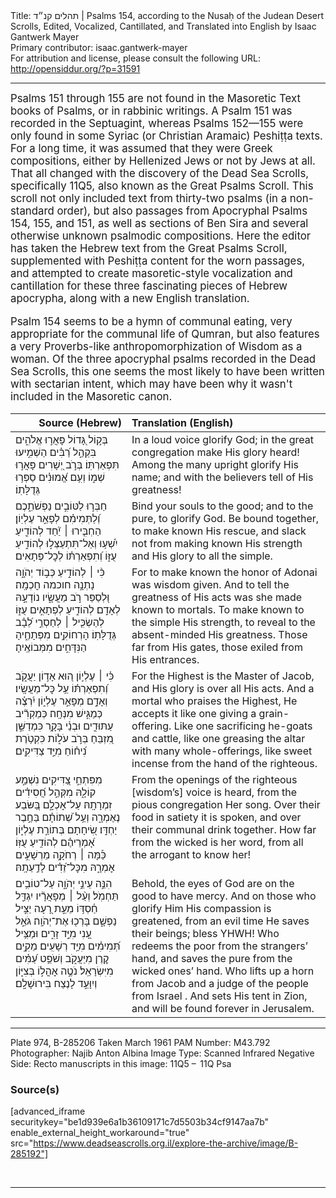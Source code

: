 <html>
<head></head>
<body>
Title: תהלים קנ״ד | Psalms 154, according to the Nusaḥ of the Judean Desert Scrolls, Edited, Vocalized, Cantillated, and Translated into English by Isaac Gantwerk Mayer<br />
Primary contributor: isaac.gantwerk-mayer<br />
For attribution and license, please consult the following URL: <a href="http://opensiddur.org/?p=31591">http://opensiddur.org/?p=31591</a>
<p />
<hr />

<div class="english" style="font-size: 1.2em;">
Psalms 151 through 155 are not found in the Masoretic Text books of Psalms, or in rabbinic writings. A Psalm 151 was recorded in the Septuagint, whereas Psalms 152—155 were only found in some Syriac (or Christian Aramaic) Peshiṭṭa texts. For a long time, it was assumed that they were Greek compositions, either by Hellenized Jews or not by Jews at all. That all changed with the discovery of the Dead Sea Scrolls, specifically 11Q5, also known as the Great Psalms Scroll. This scroll not only included text from thirty-two psalms (in a non-standard order), but also passages from Apocryphal Psalms 154, 155, and 151, as well as sections of Ben Sira and several otherwise unknown psalmodic compositions. Here the editor has taken the Hebrew text from the Great Psalms Scroll, supplemented with Peshiṭṭa content for the worn passages, and attempted to create masoretic-style vocalization and cantillation for these three fascinating pieces of Hebrew apocrypha, along with a new English translation.

Psalm 154 seems to be a hymn of communal eating, very appropriate for the communal life of Qumran, but also features a very Proverbs-like anthropomorphization of Wisdom as a woman. Of the three apocryphal psalms recorded in the Dead Sea Scrolls, this one seems the most likely to have been written with sectarian intent, which may have been why it wasn't included in the Masoretic canon.
</div>

<table style="margin-left: auto;margin-right: auto;" class="draggable">
<thead><tr><th id="x" style="text-align: right;">Source (Hebrew)</th><th style="text-align: left;">Translation (English)</th></tr></thead>
<tbody>
<tr><td style="vertical-align:top;">
<div class="liturgy"><span lang="he">
בְּק֣וֹל גָּ֭דוֹל 
פָּאֲר֣וּ אֱלֹהִ֑ים
בִּקְהַ֣ל רַ֝בִּ֗ים 
הַשְׁמִ֣יעוּ תִּפְאַרְתּֽוֹ׃
בְּרֹ֣ב יְ֭שָׁרִים 
פָּאֲר֣וּ שְׁמ֑וֹ
וְעִ֥ם אֱ֝מוּנִ֗ים 
סַפְּר֥וּ גְּדֻלָּתֽוֹ׃ 
</span></div></td>
 
<td style="vertical-align:top;">
<div class="english">
In a loud voice
glorify God; 
in the great congregation
make His glory heard!
Among the many upright
glorify His name; 
and with the believers
tell of His greatness!
</div></td></tr>


<tr><td style="vertical-align:top;">
<div class="liturgy"><span lang="he">
חַבְּר֣וּ לַטּוֹבִ֣ים נַפְשֹׁתֵ֑כֶם
וְ֝לַתְּמִימִ֗ם לְפָאֵ֣ר עֶלְיֽוֹן׃
הַחְבִּ֤ירוּ ׀ יַ֘חַד
לְהוֹדִ֢יעַ יִ֫שְׁע֥וּ
וְאַל־תִּתְעַצְּל֣וּ לְהוֹדִ֣יעַ 
עֻזּ֑וֹ
וְ֝תִפְאַרְתּ֗וֹ 
לְכׇל־פְּתָאִים׃
</span></div></td>
 
<td style="vertical-align:top;">
<div class="english">
Bind your souls to the good;
and to the pure, to glorify God.
Be bound together, 
to make known His rescue, 
and slack not from making known
His strength
and His glory 
to all the simple.
</div></td></tr>


<tr><td style="vertical-align:top;">
<div class="liturgy"><span lang="he">
כִּ֨י ׀ לְהוֹדִ֣יעַ כְּב֣וֹד יְהֹוָ֑ה 
נָתְנָ֣ה חוכמה חׇכְמָֽה׃
וּ֭לְסַפֵּר רֹ֣ב מַעֲשָׂ֑יו
נוֹדָעָ֣הּ לְאָדָֽם׃
לְהוֹדִ֣יעַ לְפְתָאִ֣ים 
עֻזּ֑וֹ
לְהַשְׂכִּ֤יל ׀ לְחַסְרֵ֣י לֵ֝בָ֗ב 
גְּדֻלָּתֽוֹ׃
הָרְחוֹקִ֥ים מִפְּתָחֶ֑יהָ
הַנִּדָּחִ֣ים מִמְּבוֹאֶֽיהָ׃
</span></div></td>
 
<td style="vertical-align:top;">
<div class="english">
For to make known the honor of Adonai
was wisdom given.
And to tell the greatness of His acts
was she made known to mortals.
To make known to the simple
His strength,
to reveal to the absent-minded
His greatness.
Those far from His gates,
those exiled from His entrances.
</div></td></tr>


<tr><td style="vertical-align:top;">
<div class="liturgy"><span lang="he">
כִּ֗י ׀ עֶלְי֣וֹן ה֭וּא אָד֣וֹן יַעֲקֹ֑ב
וְ֝תִפְאַרְתּ֗וֹ עַ֥ל כׇּל־מַעֲשָֽׂיו׃
וְאָדָ֣ם מְפָאֵ֣ר עֶלְי֑וֹן
יִ֝רְצֶ֗ה כְּמַגִּ֣ישׁ מִנְּחָֽה׃
כְּמַקְרִ֘יב 
עַתּוּדִ֢ים וּבְנֵ֫י בָּקָ֥ר
כִּמְדַשֵּׁ֣ן מִ֭זְבֵּחַ
בְּרֹ֣ב עֹל֑וֹת
כִּקְטֹ֥רֶת נִ֝יח֗וֹחַ 
מִיַּ֣ד צַדִּיקִֽים׃
</span></div></td>
 
<td style="vertical-align:top;">
<div class="english">
For the Highest is the Master of Jacob,
and His glory is over all His acts.
And a mortal who praises the Highest,
He accepts it like one giving a grain-offering.
Like one sacrificing 
he-goats and cattle, 
like one greasing the altar
with many whole-offerings,
like sweet incense from
the hand of the righteous.
</div></td></tr>


<tr><td style="vertical-align:top;">
<div class="liturgy"><span lang="he">
מִפִּתְחֵ֣י צַ֭דִּיקִים נִשְׁמַ֣ע קוֹלָ֑הּ
מִקְּהַ֣ל חֲ֝סִידִ֗ים זִמְרָתָֽהּ׃
עַל־אׇכְלָ֣ם בַּ֭שּׂבַע נֶאֶמְרָ֑ה 
וְעַ֥ל שְׁ֝תוֹתָ֗ם בַּחֶ֣בֶר יַחְדָּֽו׃
שִׂ֭יחָתָם בְּתוֹרַ֣ת עֶלְי֑וֹן
אָ֝מְרֵיהֶ֗ם לְהוֹדִ֥יעַ עֻזּֽוֹ׃
כַּ֡מָּה ׀ רְחֹקָ֣ה מֵרְשָׁעִ֣ים אׇמְרָ֑הּ
מִכׇּל־זֵ֝דִ֗ים לָדַ֥עַתָֽהּ׃
</span></div></td>
 
<td style="vertical-align:top;">
<div class="english">
From the openings of the righteous
[wisdom’s] voice is heard,
from the pious congregation
Her song.
Over their food in satiety it is spoken,
and over their communal drink together.
How far from the wicked is her word,
from all the arrogant to know her!
</div></td></tr>


<tr><td style="vertical-align:top;">
<div class="liturgy"><span lang="he">
הִנֵּ֣ה עֵינֵ֣י יְהֹוָ֑ה
עַל־טוֹבִ֥ים תַּחְמֹֽל׃
וְעַ֨ל ׀ מְפָאֲרָ֘יו
יִגְדַּ֢ל חַ֫סְדּ֥וֹ
מֵעֵ֣ת רָ֭עָה יַצִּ֣יל נַפְשָׁ֑ם
בָּרְכ֖וּ אֶת־יְהֹוָֽה׃
גֹּאֵ֣ל עָ֭נִי 
מִיַּ֣ד זָרִ֑ים
וּמַצִּ֥יל תְּ֝מִימִ֗ים 
מִיַּ֥ד רְשָׁעִֽים׃
מֵקִ֣ים קֶ֭רֶן מִיַּעֲקֹ֑ב
וְשֹׁפֵ֥ט עַ֝מִּ֗ים מִיִּשְׂרָאֵֽל׃ 
נֹטֶ֣ה אׇהֳל֣וֹ בְּצִיּ֑וֹן
וְיִוָּעֵ֣ד לָנֶצַח בִּירוּשָׁלִָֽם׃
</span></div></td>
 
<td style="vertical-align:top;">
<div class="english">
Behold, the eyes of God
are on the good to have mercy.
And on those who glorify Him
His compassion is greatened,
from an evil time He saves their beings;
bless YHWH!
Who redeems the poor
from the strangers’ hand,
and saves the pure
from the wicked ones’ hand. 
Who lifts up a horn from Jacob
and a judge of the people from Israel .
And sets His tent in Zion,
and will be found forever in Jerusalem.
</div></td></tr>
</tbody></table>

<hr />

Plate 974, B-285206 
Taken March 1961
PAM Number: M43.792
Photographer: Najib Anton Albina
Image Type: Scanned Infrared Negative
Side: Recto
manuscripts in this image: 11Q5 –  11Q Psa

<h3>Source(s)</h3>

[advanced_iframe securitykey="be1d939e6a1b36109171c7d5503b34cf9147aa7b" enable_external_height_workaround="true" src="https://www.deadseascrolls.org.il/explore-the-archive/image/B-285192"]

&nbsp;

<hr />

&nbsp;
</body>
</html>